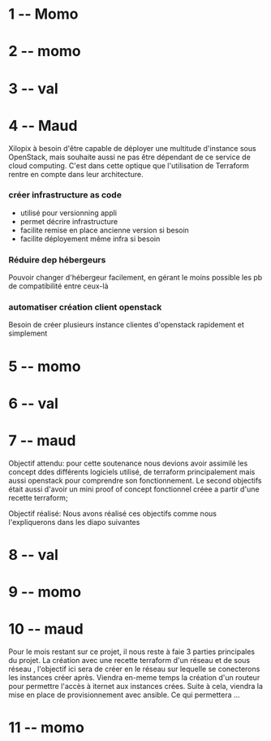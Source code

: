 # 1 -- Momo
# 2 -- momo
# 3 -- val
# 4 -- Maud
Xilopix à besoin d'être capable de déployer une multitude d'instance sous OpenStack, mais souhaite aussi ne pas être dépendant de ce service de cloud computing. C'est dans cette optique que l'utilisation de Terraform rentre en compte dans leur architecture.
### créer infrastructure as code
- utilisé pour versionning appli
- permet décrire infrastructure
- facilite remise en place ancienne version si besoin
- facilite déployement même infra si besoin
### Réduire dep hébergeurs
Pouvoir changer d'hébergeur facilement, en gérant le moins possible les pb de compatibilité entre ceux-là
### automatiser création client openstack
Besoin de créer plusieurs instance clientes d'openstack rapidement et simplement
# 5 -- momo
# 6 -- val
# 7 -- maud
Objectif attendu:
pour cette soutenance nous devions avoir assimilé les concept ddes différents logiciels utilisé, de terraform principalement mais aussi openstack pour comprendre son fonctionnement.
Le second objectifs était aussi d'avoir un mini proof of concept fonctionnel créee a partir d'une recette terraform;

Objectif réalisé: 
Nous avons réalisé ces objectifs comme nous l'expliquerons dans les diapo suivantes

# 8 -- val
# 9 -- momo
# 10 -- maud
Pour le mois restant sur ce projet, il nous reste à faie 3 parties principales du projet. La création avec une recette terraform d'un réseau et de sous réseau , l'objectif ici sera de créer en le réseau sur lequelle se conecterons les instances créer après. Viendra en-meme temps la création d'un routeur pour permettre l'accès à iternet aux instances crées. 
Suite à cela, viendra la mise en place de provisionnement avec ansible. Ce qui permettera ... 
# 11 -- momo


